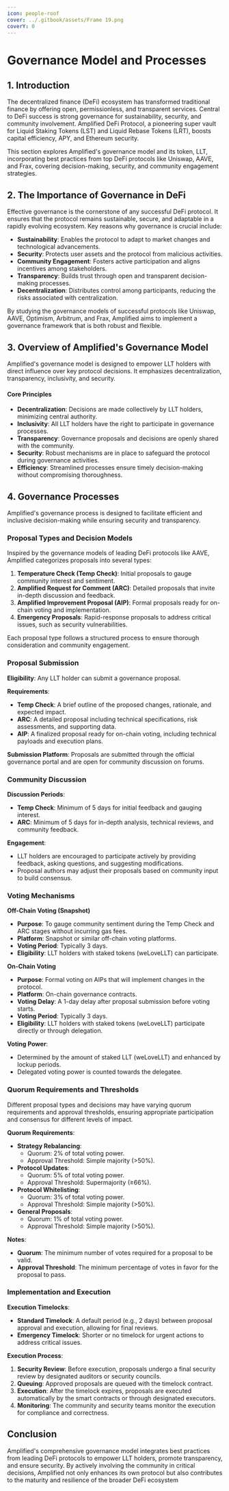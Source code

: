 ```yaml
---
icon: people-roof
cover: ../.gitbook/assets/Frame 19.png
coverY: 0
---
```


# Governance Model and Processes

## 1. Introduction

The decentralized finance (DeFi) ecosystem has transformed traditional finance by offering open, permissionless, and transparent services. Central to DeFi success is strong governance for sustainability, security, and community involvement. Amplified DeFi Protocol, a pioneering super vault for Liquid Staking Tokens (LST) and Liquid Rebase Tokens (LRT), boosts capital efficiency, APY, and Ethereum security.&#x20;

This section explores Amplified's governance model and its token, LLT, incorporating best practices from top DeFi protocols like Uniswap, AAVE, and Frax, covering decision-making, security, and community engagement strategies.

## 2. The Importance of Governance in DeFi

Effective governance is the cornerstone of any successful DeFi protocol. It ensures that the protocol remains sustainable, secure, and adaptable in a rapidly evolving ecosystem. Key reasons why governance is crucial include:

* **Sustainability**: Enables the protocol to adapt to market changes and technological advancements.
* **Security**: Protects user assets and the protocol from malicious activities.
* **Community Engagement**: Fosters active participation and aligns incentives among stakeholders.
* **Transparency**: Builds trust through open and transparent decision-making processes.
* **Decentralization**: Distributes control among participants, reducing the risks associated with centralization.

By studying the governance models of successful protocols like Uniswap, AAVE, Optimism, Arbitrum, and Frax, Amplified aims to implement a governance framework that is both robust and flexible.

## 3. Overview of Amplified's Governance Model

Amplified's governance model is designed to empower LLT holders with direct influence over key protocol decisions. It emphasizes decentralization, transparency, inclusivity, and security.

#### Core Principles

* **Decentralization**: Decisions are made collectively by LLT holders, minimizing central authority.
* **Inclusivity**: All LLT holders have the right to participate in governance processes.
* **Transparency**: Governance proposals and decisions are openly shared with the community.
* **Security**: Robust mechanisms are in place to safeguard the protocol during governance activities.
* **Efficiency**: Streamlined processes ensure timely decision-making without compromising thoroughness.

## 4. Governance Processes

Amplified's governance process is designed to facilitate efficient and inclusive decision-making while ensuring security and transparency.

### Proposal Types and Decision Models

Inspired by the governance models of leading DeFi protocols like AAVE, Amplified categorizes proposals into several types:

1. **Temperature Check (Temp Check)**: Initial proposals to gauge community interest and sentiment.
2. **Amplified Request for Comment (ARC)**: Detailed proposals that invite in-depth discussion and feedback.
3. **Amplified Improvement Proposal (AIP)**: Formal proposals ready for on-chain voting and implementation.
4. **Emergency Proposals**: Rapid-response proposals to address critical issues, such as security vulnerabilities.

Each proposal type follows a structured process to ensure thorough consideration and community engagement.

### Proposal Submission

**Eligibility**: Any LLT holder can submit a governance proposal.

**Requirements**:

* **Temp Check**: A brief outline of the proposed changes, rationale, and expected impact.
* **ARC**: A detailed proposal including technical specifications, risk assessments, and supporting data.
* **AIP**: A finalized proposal ready for on-chain voting, including technical payloads and execution plans.

**Submission Platform**: Proposals are submitted through the official governance portal and are open for community discussion on forums.

### Community Discussion

**Discussion Periods**:

* **Temp Check**: Minimum of 5 days for initial feedback and gauging interest.
* **ARC**: Minimum of 5 days for in-depth analysis, technical reviews, and community feedback.

**Engagement**:

* LLT holders are encouraged to participate actively by providing feedback, asking questions, and suggesting modifications.
* Proposal authors may adjust their proposals based on community input to build consensus.

### Voting Mechanisms

**Off-Chain Voting (Snapshot)**

* **Purpose**: To gauge community sentiment during the Temp Check and ARC stages without incurring gas fees.
* **Platform**: Snapshot or similar off-chain voting platforms.
* **Voting Period**: Typically 3 days.
* **Eligibility**: LLT holders with staked tokens (weLoveLLT) can participate.

**On-Chain Voting**

* **Purpose**: Formal voting on AIPs that will implement changes in the protocol.
* **Platform**: On-chain governance contracts.
* **Voting Delay**: A 1-day delay after proposal submission before voting starts.
* **Voting Period**: Typically 3 days.
* **Eligibility**: LLT holders with staked tokens (weLoveLLT) participate directly or through delegation.

**Voting Power**:

* Determined by the amount of staked LLT (weLoveLLT) and enhanced by lockup periods.
* Delegated voting power is counted towards the delegatee.

### Quorum Requirements and Thresholds

Different proposal types and decisions may have varying quorum requirements and approval thresholds, ensuring appropriate participation and consensus for different levels of impact.

**Quorum Requirements**:

* **Strategy Rebalancing**:
  * Quorum: 2% of total voting power.
  * Approval Threshold: Simple majority (>50%).
* **Protocol Updates**:
  * Quorum: 5% of total voting power.
  * Approval Threshold: Supermajority (≥66%).
* **Protocol Whitelisting**:
  * Quorum: 3% of total voting power.
  * Approval Threshold: Simple majority (>50%).
* **General Proposals**:
  * Quorum: 1% of total voting power.
  * Approval Threshold: Simple majority (>50%).

**Notes**:

* **Quorum**: The minimum number of votes required for a proposal to be valid.
* **Approval Threshold**: The minimum percentage of votes in favor for the proposal to pass.

### Implementation and Execution

**Execution Timelocks**:

* **Standard Timelock**: A default period (e.g., 2 days) between proposal approval and execution, allowing for final reviews.
* **Emergency Timelock**: Shorter or no timelock for urgent actions to address critical issues.

**Execution Process**:

1. **Security Review**: Before execution, proposals undergo a final security review by designated auditors or security councils.
2. **Queuing**: Approved proposals are queued with the timelock contract.
3. **Execution**: After the timelock expires, proposals are executed automatically by the smart contracts or through designated executors.
4. **Monitoring**: The community and security teams monitor the execution for compliance and correctness.

## Conclusion

Amplified's comprehensive governance model integrates best practices from leading DeFi protocols to empower LLT holders, promote transparency, and ensure security. By actively involving the community in critical decisions, Amplified not only enhances its own protocol but also contributes to the maturity and resilience of the broader DeFi ecosystem
